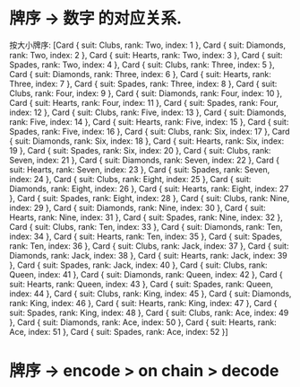 
# 牌序 -> 数字 的对应关系.
按大小牌序: [Card { suit: Clubs, rank: Two, index: 1 }, Card { suit: Diamonds, rank: Two, index: 2 }, Card { suit: Hearts, rank: Two, index: 3 }, Card { suit: Spades, rank: Two, index: 4 }, Card { suit: Clubs, rank: Three, index: 5 }, Card { suit: Diamonds, rank: Three, index: 6 }, Card { suit: Hearts, rank: Three, index: 7 }, Card { suit: Spades, rank: Three, index: 8 }, Card { suit: Clubs, rank: Four, index: 9 }, Card { suit: Diamonds, rank: Four, index: 10 }, Card { suit: Hearts, rank: Four, index: 11 }, Card { suit: Spades, rank: Four, index: 12 }, Card { suit: Clubs, rank: Five, index: 13 }, Card { suit: Diamonds, rank: Five, index: 14 }, Card { suit: Hearts, rank: Five, index: 15 }, Card { suit: Spades, rank: Five, index: 16 }, Card { suit: Clubs, rank: Six, index: 17 }, Card { suit: Diamonds, rank: Six, index: 18 }, Card { suit: Hearts, rank: Six, index: 19 }, Card { suit: Spades, rank: Six, index: 20 }, Card { suit: Clubs, rank: Seven, index: 21 }, Card { suit: Diamonds, rank: Seven, index: 22 }, Card { suit: Hearts, rank: Seven, index: 23 }, Card { suit: Spades, rank: Seven, index: 24 }, Card { suit: Clubs, rank: Eight, index: 25 }, Card { suit: Diamonds, rank: Eight, index: 26 }, Card { suit: Hearts, rank: Eight, index: 27 }, Card { suit: Spades, rank: Eight, index: 28 }, Card { suit: Clubs, rank: Nine, index: 29 }, Card { suit: Diamonds, rank: Nine, index: 30 }, Card { suit: Hearts, rank: Nine, index: 31 }, Card { suit: Spades, rank: Nine, index: 32 }, Card { suit: Clubs, rank: Ten, index: 33 }, Card { suit: Diamonds, rank: Ten, index: 34 }, Card { suit: Hearts, rank: Ten, index: 35 }, Card { suit: Spades, rank: Ten, index: 36 }, Card { suit: Clubs, rank: Jack, index: 37 }, Card { suit: Diamonds, rank: Jack, index: 38 }, Card { suit: Hearts, rank: Jack, index: 39 }, Card { suit: Spades, rank: Jack, index: 40 }, Card { suit: Clubs, rank: Queen, index: 41 }, Card { suit: Diamonds, rank: Queen, index: 42 }, Card { suit: Hearts, rank: Queen, index: 43 }, Card { suit: Spades, rank: Queen, index: 44 }, Card { suit: Clubs, rank: King, index: 45 }, Card { suit: Diamonds, rank: King, index: 46 }, Card { suit: Hearts, rank: King, index: 47 }, Card { suit: Spades, rank: King, index: 48 }, Card { suit: Clubs, rank: Ace, index: 49 }, Card { suit: Diamonds, rank: Ace, index: 50 }, Card { suit: Hearts, rank: Ace, index: 51 }, Card { suit: Spades, rank: Ace, index: 52 }]

# 牌序 -> encode > on chain > decode